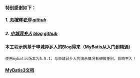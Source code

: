 #### 特别感谢如下：

##### 1. [刘增辉老师](http://mybatis.tk/) [github](https://github.com/mybatis-book/book)

##### 2. [申城异乡人](http://www.zwwhnly.com/) [blog](https://www.cnblogs.com/zwwhnly/)  [github](https://github.com/zwwhnly)

#### 本工程示例基于申城异乡人的Blog得来（MyBatis从入门到精通）
```
使用mybatis版本为3.5.1，与申城异乡人的演示情况有细微差别，影响不大！
```
#### [MyBatis3文档](http://www.mybatis.org/mybatis-3/zh/index.html)
